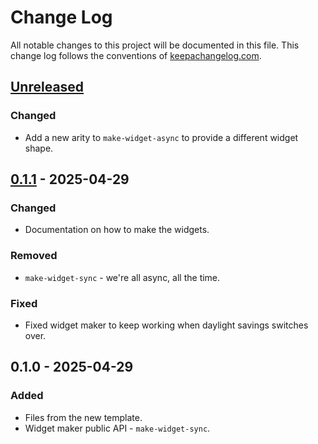 # Change Log
All notable changes to this project will be documented in this file. This change log follows the conventions of [keepachangelog.com](http://keepachangelog.com/).

## [Unreleased]
### Changed
- Add a new arity to `make-widget-async` to provide a different widget shape.

## [0.1.1] - 2025-04-29
### Changed
- Documentation on how to make the widgets.

### Removed
- `make-widget-sync` - we're all async, all the time.

### Fixed
- Fixed widget maker to keep working when daylight savings switches over.

## 0.1.0 - 2025-04-29
### Added
- Files from the new template.
- Widget maker public API - `make-widget-sync`.

[Unreleased]: https://github.com/your-name/parser-twin/compare/0.1.1...HEAD
[0.1.1]: https://github.com/your-name/parser-twin/compare/0.1.0...0.1.1
